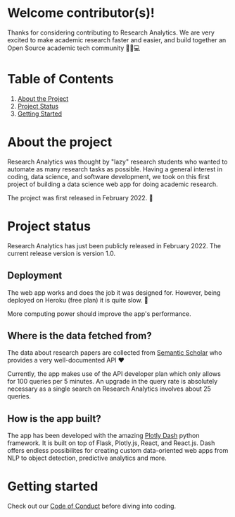 # Welcome contributor(s)!

Thanks for considering contributing to Research Analytics. 
We are very excited to make academic research faster and easier, and build together an Open Source academic tech community :microscope::purple_heart::computer:

# Table of Contents
1. [About the Project](#about-the-project)
2. [Project Status](#project-status)
3. [Getting Started](#getting-started)

# About the project

Research Analytics was thought by "lazy" research students who wanted to automate as many research tasks as possible. 
Having a general interest in coding, data science, and software development, we took on this first project of building a data science web app for doing academic research.

The project was first released in February 2022. :baby:

# Project status

Research Analytics has just been publicly released in February 2022. The current release version is version 1.0.

## Deployment
The web app works and does the job it was designed for. However, being deployed on Heroku (free plan) it is quite slow. :snail:

More computing power should improve the app's performance.

## Where is the data fetched from?
The data about research papers are collected from [Semantic Scholar](https://www.semanticscholar.org/product/api) who provides a very well-documented API :heart:

Currently, the app makes use of the API developer plan which only allows for 100 queries per 5 minutes. An upgrade in the query rate is absolutely necessary as a single search on Research Analytics involves about 25 queries.

## How is the app built?
The app has been developed with the amazing [Plotly Dash](https://plotly.com/dash/) python framework. It is built on top of Flask, Plotly.js, React, and React.js.
Dash offers endless possibilites for creating custom data-oriented web apps from NLP to object detection, predictive analytics and more.

# Getting started

Check out our [Code of Conduct]() before diving into coding.
